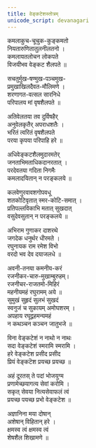 ```yaml
---
title: वेङ्कटेशस्तोत्रम्
unicode_script: devanagari
---
```


कमलाकुच-चूचुक-कुङ्कमतो  
नियतारुणितातुलनीलतनो ।  
कमलायतलोचन लोकपते  
विजयीभव वेङ्कट शैलपते ॥

सचतुर्मुख-षण्मुख-पञ्चमुख-  
प्रमुखाखिलदैवत-मौलिमणे ।  
शरणागत-वत्सल सारनिधे  
परिपालय मां वृषशैलपते ॥

अतिवेलतया तव दुर्विषहैर्  
अनुवेलकृतैर् अपराधशतैः ।  
भरितं त्वरितं वृषशैलपते  
परया कृपया परिपाहि हरे ॥

अधिवेङ्कटशैलमुदारमतेर्  
जनताभिमताधिकदानरतात् ।  
परदेवतया गदिता निगमैः  
कमलादयितान् न परङ्कलये ॥

कलवेणुरवावशगोपवधू  
शतकोटिवृतात् स्मर-कोटि-समात् ।  
प्रतिपल्लविकाभि मतात् सुखदात्  
वसुदेवसुतान् न परङ्कलये ॥

अभिराम गुणाकर दाशरथे  
जगदेक धनुर्थर धीरमते ।  
रघुनायक राम रमेश विभो  
वरदो भव देव दयाजलधे ॥

अवनी-तनया कमनीय-करं  
रजनीकर-चारु-मुखाम्बुरुहम्।  
रजनीचर-राजतमो-मिहिरं  
महनीयमहं रघुरामम् अये ॥  
सुमुखं सुहृदं सुलभं सुखदं  
स्वनुजं च सुकायम् अमोघशरम् ।  
अपहाय रघूद्वहमन्यमहं  
न कथञ्चन कञ्चन जातुभजे ॥

विना वेङ्कटेशं न नाथो न नाथः  
सदा वेङ्कटेशं स्मरामि स्मरामि ।  
हरे वेङ्कटेश प्रसीद प्रसीद  
प्रियं वेङ्कटॆश प्रयच्छ प्रयच्छ ॥

अहं दूरतस् ते पदां भोजयुग्म  
प्रणामेच्छयागत्य सेवां करोमि ।  
सकृत् सेवया नित्यसेवाफलं त्वं  
प्रयच्छ पयच्छ प्रभो वेङ्कटेश ॥

अज्ञानिना मया दोषान्  
अशेषान् विहितान् हरे ।  
क्षमस्व त्वं क्षमस्व त्वं  
शेषशैल शिखामणे ॥